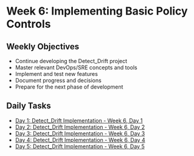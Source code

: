 # Week 6: Implementing Basic Policy Controls

## Weekly Objectives

- Continue developing the Detect_Drift project
- Master relevant DevOps/SRE concepts and tools
- Implement and test new features
- Document progress and decisions
- Prepare for the next phase of development

## Daily Tasks

- [Day 1: Detect_Drift Implementation - Week 6, Day 1](day-1.md)
- [Day 2: Detect_Drift Implementation - Week 6, Day 2](day-2.md)
- [Day 3: Detect_Drift Implementation - Week 6, Day 3](day-3.md)
- [Day 4: Detect_Drift Implementation - Week 6, Day 4](day-4.md)
- [Day 5: Detect_Drift Implementation - Week 6, Day 5](day-5.md)
